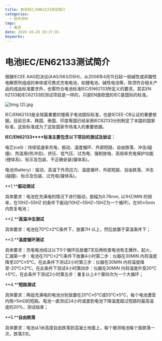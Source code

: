 ```yaml
---
title: 电池IEC/EN62133测试简介
categories:
  - 技术资料
tags:
  - 电池
date: 2020-10-28 20:37:01
keyworks:
---
```


# 电池IEC/EN62133测试简介

根据IECEE AAG的决议(AAG/563/DSH)，从2008年4月15日起一般碱性或非酸性电解质所组成的单体或可携式充电电池，如锂电池、碱性电池等，除须符合相关产品的成品标准要求外，也需符合电池标准IEC/EN62133所定义的要求。其实EN 62133和IEC62133的测试项目是一样的，只是EN是欧盟的IEC是国际的标准。

 

![timg (2).jpg](https://xie-jerry.github.io/picture/23.jpg)

 

IEC/EN62133是全球最重要的锂离子电池国际标准，也是IECEE-CB认证的重要依据。目前日本、韩国、泰国、印度等国已经采用IEC62133分别制定了本国的国家标准，这些标准成为了这些国家市场准入的重要依据。

 

**IEC/EN62133****标准主要包含以下项目的测试及验证：**

 

电芯(cell)：持续低速率充电、振动、温度循环、外部短路、自由跌落、冲击(碰撞)、热滥用(热冲击)、挤压、低气压、过充电、强制放电、高倍率充电保护功能(锂体系)、标示及包装、不正确安装(镍体系)。

 

电池(Battery)：振动、高温下外壳应力、温度循环、外部短路、自由跌落、冲击(碰撞)、标示及包装、过充电(镍体系)。

 

**1.****振动测试**

具体要求：电池在充满电的情况下进行振动，振幅为0.76mm, 以1HZ/MIN 的频率，在10HZ~55HZ 的条件下振动(10HZ~55HZ~10HZ为一个循环)，在90±5min内恢复电池；

 

**2.****高温冲击测试**

具体要求：电池在70℃±2℃条件下，放置7H 以上，然后放置于室温条件下；

 

**3.****温度循环测试**

具体要求：充电电池经过以下5个循环后放置7天后再检查电池有无爆炸，起火，汇漏第一步：电池在70℃±2℃条件下放置4小时第二步：仪器在30MIN 内将温度降至20℃±5℃，在此条件下测试2小时第三步：仪器在30MIN 内将温度降至-20℃±2℃，在此条件下测试4小时第四步：仪器在30MIN 内将温度升至20℃±5℃，在此条件下测试2小时第五步：重复以上4个骤四次为一个大循环；

 

**4.****短路测试**

具体要求：两组充满电的电池分别放置在20℃±5℃或55℃±5℃，每个电池遭受内阻<5mΩ的短路。电池一直测试24小时或直到电池下降温度超过短路时最高温度的20%，测试结束；

 

**5.****自由跌落**

具体要求：电池从1米高度自由跌落到混凝土地面上，每个被测电池每个面跌落一次，跌落3次。

 

